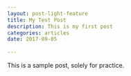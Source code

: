 ```yaml
---
layout: post-light-feature
title: My Test Post
description: This is my first post
categories: articles
date: 2017-09-05
  
---
```

This is a sample post, solely for practice.

